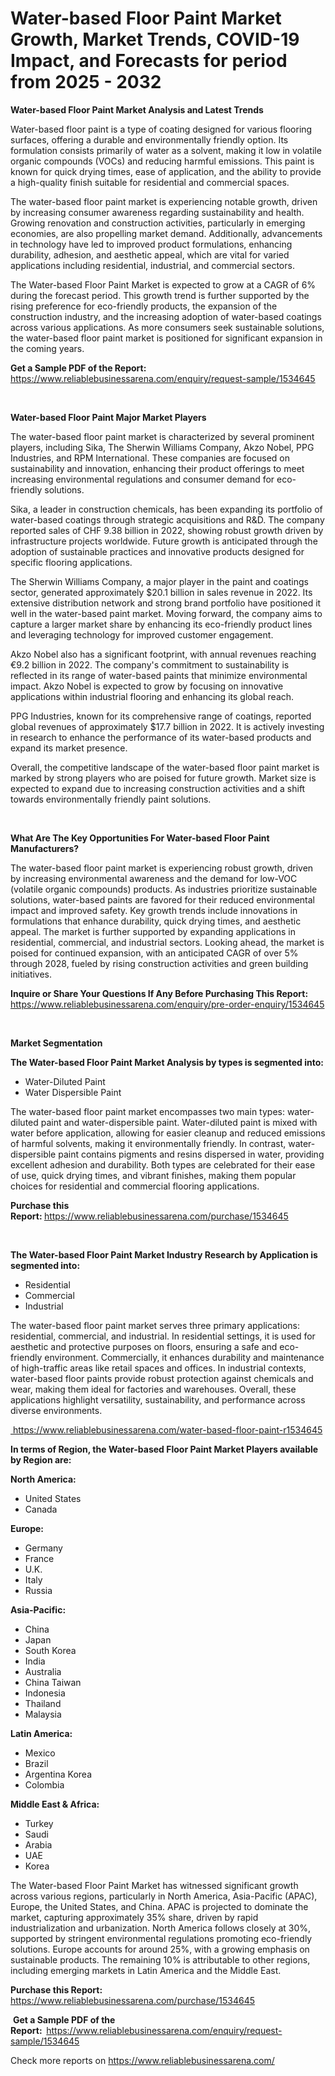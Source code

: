 <p><h1>Water-based Floor Paint Market Growth, Market Trends, COVID-19 Impact, and Forecasts for period from 2025 - 2032</h1></p><p><strong>Water-based Floor Paint Market Analysis and Latest Trends</strong></p>
<p><p>Water-based floor paint is a type of coating designed for various flooring surfaces, offering a durable and environmentally friendly option. Its formulation consists primarily of water as a solvent, making it low in volatile organic compounds (VOCs) and reducing harmful emissions. This paint is known for quick drying times, ease of application, and the ability to provide a high-quality finish suitable for residential and commercial spaces.</p><p>The water-based floor paint market is experiencing notable growth, driven by increasing consumer awareness regarding sustainability and health. Growing renovation and construction activities, particularly in emerging economies, are also propelling market demand. Additionally, advancements in technology have led to improved product formulations, enhancing durability, adhesion, and aesthetic appeal, which are vital for varied applications including residential, industrial, and commercial sectors.</p><p>The Water-based Floor Paint Market is expected to grow at a CAGR of 6% during the forecast period. This growth trend is further supported by the rising preference for eco-friendly products, the expansion of the construction industry, and the increasing adoption of water-based coatings across various applications. As more consumers seek sustainable solutions, the water-based floor paint market is positioned for significant expansion in the coming years.</p></p>
<p><strong>Get a Sample PDF of the Report:&nbsp;</strong> <a href="https://www.reliablebusinessarena.com/enquiry/request-sample/1534645?utm_campaign=2991&utm_medium=2&utm_source=Github&utm_content=ia&utm_term=03042025&utm_id=water-based-floor-paint">https://www.reliablebusinessarena.com/enquiry/request-sample/1534645</a></p>
<p>&nbsp;</p>
<p><strong>Water-based Floor Paint Major Market Players</strong></p>
<p><p>The water-based floor paint market is characterized by several prominent players, including Sika, The Sherwin Williams Company, Akzo Nobel, PPG Industries, and RPM International. These companies are focused on sustainability and innovation, enhancing their product offerings to meet increasing environmental regulations and consumer demand for eco-friendly solutions.</p><p>Sika, a leader in construction chemicals, has been expanding its portfolio of water-based coatings through strategic acquisitions and R&D. The company reported sales of CHF 9.38 billion in 2022, showing robust growth driven by infrastructure projects worldwide. Future growth is anticipated through the adoption of sustainable practices and innovative products designed for specific flooring applications.</p><p>The Sherwin Williams Company, a major player in the paint and coatings sector, generated approximately $20.1 billion in sales revenue in 2022. Its extensive distribution network and strong brand portfolio have positioned it well in the water-based paint market. Moving forward, the company aims to capture a larger market share by enhancing its eco-friendly product lines and leveraging technology for improved customer engagement.</p><p>Akzo Nobel also has a significant footprint, with annual revenues reaching €9.2 billion in 2022. The company's commitment to sustainability is reflected in its range of water-based paints that minimize environmental impact. Akzo Nobel is expected to grow by focusing on innovative applications within industrial flooring and enhancing its global reach.</p><p>PPG Industries, known for its comprehensive range of coatings, reported global revenues of approximately $17.7 billion in 2022. It is actively investing in research to enhance the performance of its water-based products and expand its market presence.</p><p>Overall, the competitive landscape of the water-based floor paint market is marked by strong players who are poised for future growth. Market size is expected to expand due to increasing construction activities and a shift towards environmentally friendly paint solutions.</p></p>
<p>&nbsp;</p>
<p><strong>What Are The Key Opportunities For Water-based Floor Paint Manufacturers?</strong></p>
<p><p>The water-based floor paint market is experiencing robust growth, driven by increasing environmental awareness and the demand for low-VOC (volatile organic compounds) products. As industries prioritize sustainable solutions, water-based paints are favored for their reduced environmental impact and improved safety. Key growth trends include innovations in formulations that enhance durability, quick drying times, and aesthetic appeal. The market is further supported by expanding applications in residential, commercial, and industrial sectors. Looking ahead, the market is poised for continued expansion, with an anticipated CAGR of over 5% through 2028, fueled by rising construction activities and green building initiatives.</p></p>
<p><strong>Inquire or Share Your Questions If Any Before Purchasing This Report:</strong> <a href="https://www.reliablebusinessarena.com/enquiry/pre-order-enquiry/1534645?utm_campaign=2991&utm_medium=2&utm_source=Github&utm_content=ia&utm_term=03042025&utm_id=water-based-floor-paint">https://www.reliablebusinessarena.com/enquiry/pre-order-enquiry/1534645</a></p>
<p>&nbsp;</p>
<p><strong>Market Segmentation</strong></p>
<p><strong>The Water-based Floor Paint Market Analysis by types is segmented into:</strong></p>
<p><ul><li>Water-Diluted Paint</li><li>Water Dispersible Paint</li></ul></p>
<p><p>The water-based floor paint market encompasses two main types: water-diluted paint and water-dispersible paint. Water-diluted paint is mixed with water before application, allowing for easier cleanup and reduced emissions of harmful solvents, making it environmentally friendly. In contrast, water-dispersible paint contains pigments and resins dispersed in water, providing excellent adhesion and durability. Both types are celebrated for their ease of use, quick drying times, and vibrant finishes, making them popular choices for residential and commercial flooring applications.</p></p>
<p><strong>Purchase this Report:&nbsp;</strong><a href="https://www.reliablebusinessarena.com/purchase/1534645?utm_campaign=2991&utm_medium=2&utm_source=Github&utm_content=ia&utm_term=03042025&utm_id=water-based-floor-paint">https://www.reliablebusinessarena.com/purchase/1534645</a></p>
<p>&nbsp;</p>
<p><strong>The Water-based Floor Paint Market Industry Research by Application is segmented into:</strong></p>
<p><ul><li>Residential</li><li>Commercial</li><li>Industrial</li></ul></p>
<p><p>The water-based floor paint market serves three primary applications: residential, commercial, and industrial. In residential settings, it is used for aesthetic and protective purposes on floors, ensuring a safe and eco-friendly environment. Commercially, it enhances durability and maintenance of high-traffic areas like retail spaces and offices. In industrial contexts, water-based floor paints provide robust protection against chemicals and wear, making them ideal for factories and warehouses. Overall, these applications highlight versatility, sustainability, and performance across diverse environments.</p></p>
<p><a href="https://www.reliablebusinessarena.com/water-based-floor-paint-r1534645?utm_campaign=2991&utm_medium=2&utm_source=Github&utm_content=ia&utm_term=03042025&utm_id=water-based-floor-paint">&nbsp;https://www.reliablebusinessarena.com/water-based-floor-paint-r1534645</a></p>
<p><strong>In terms of Region, the Water-based Floor Paint Market Players available by Region are:</strong></p>
<p>
    <p> <strong> North America: </strong>
        <ul>
            <li>United States</li>
            <li>Canada</li>
        </ul>
        </p> 
    <p> <strong> Europe: </strong>
        <ul>
            <li>Germany</li>
            <li>France</li>
            <li>U.K.</li>
            <li>Italy</li>
            <li>Russia</li>
        </ul>
        </p> 
    <p> <strong> Asia-Pacific: </strong>
        <ul>
            <li>China</li>
            <li>Japan</li>
            <li>South Korea</li>
            <li>India</li>
            <li>Australia</li>
            <li>China Taiwan</li>
            <li>Indonesia</li>
            <li>Thailand</li>
            <li>Malaysia</li>
        </ul>
        </p> 
    <p> <strong> Latin America: </strong>
        <ul>
            <li>Mexico</li>
            <li>Brazil</li>
            <li>Argentina Korea</li>
            <li>Colombia</li>
        </ul>
        </p> 
    <p> <strong> Middle East & Africa: </strong>
        <ul>
            <li>Turkey</li>
            <li>Saudi</li>
            <li>Arabia</li>
            <li>UAE</li>
            <li>Korea</li>
        </ul>
    </p>
    </p>
<p><p>The Water-based Floor Paint Market has witnessed significant growth across various regions, particularly in North America, Asia-Pacific (APAC), Europe, the United States, and China. APAC is projected to dominate the market, capturing approximately 35% share, driven by rapid industrialization and urbanization. North America follows closely at 30%, supported by stringent environmental regulations promoting eco-friendly solutions. Europe accounts for around 25%, with a growing emphasis on sustainable products. The remaining 10% is attributable to other regions, including emerging markets in Latin America and the Middle East.</p></p>
<p><strong>Purchase this Report: </strong><a href="https://www.reliablebusinessarena.com/purchase/1534645?utm_campaign=2991&utm_medium=2&utm_source=Github&utm_content=ia&utm_term=03042025&utm_id=water-based-floor-paint">https://www.reliablebusinessarena.com/purchase/1534645</a></p>
<p>&nbsp;<strong>Get a Sample PDF of the Report:&nbsp;&nbsp;</strong><a href="https://www.reliablebusinessarena.com/enquiry/request-sample/1534645?utm_campaign=2991&utm_medium=2&utm_source=Github&utm_content=ia&utm_term=03042025&utm_id=water-based-floor-paint">https://www.reliablebusinessarena.com/enquiry/request-sample/1534645</a></p>
<p><strong></strong></p>
<p>Check more reports on <a href="https://www.reliablebusinessarena.com/?utm_campaign=2991&utm_medium=2&utm_source=Github&utm_content=ia&utm_term=03042025&utm_id=water-based-floor-paint">https://www.reliablebusinessarena.com/</a></p>